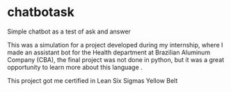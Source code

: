 # chatbotask
Simple chatbot as a test of ask and answer

This was a simulation for a project developed during my internship, where I made an assistant bot for the Health department at Brazilian Aluminum Company (CBA), the final project was not done in python, but it was a great opportunity to learn more about this language .

This project got me certified in Lean Six Sigmas Yellow Belt
